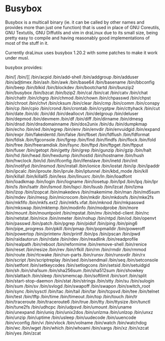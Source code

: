 Busybox
=======
Busybox is a multicall binary (ie. it can be called by other names and provides
more than just one function) that is used in place of GNU Coreutils, GNU
Textutils, GNU Diffutils and vim in draLinux due to its small size, being pretty
easy to compile and having reasonably good implementations of most of the stuff
in it.

Currently draLinux uses busybox 1.20.2 with some patches to make it work under
musl.

busybox provides:

 /bin/[
 /bin/[[
 /bin/acpid
 /bin/add-shell
 /bin/addgroup
 /bin/adduser
 /bin/adjtimex
 /bin/ash
 /bin/awk
 /bin/base64
 /bin/basename
 /bin/bbconfig
 /bin/beep
 /bin/blkid
 /bin/blockdev
 /bin/bootchartd
 /bin/bunzip2
 /bin/busybox
 /bin/bzcat
 /bin/bzip2
 /bin/cal
 /bin/cat
 /bin/catv
 /bin/chat
 /bin/chattr
 /bin/chgrp
 /bin/chmod
 /bin/chown
 /bin/chpasswd
 /bin/chpst
 /bin/chroot
 /bin/chvt
 /bin/cksum
 /bin/clear
 /bin/cmp
 /bin/comm
 /bin/conspy
 /bin/cp
 /bin/cpio
 /bin/crond
 /bin/crontab
 /bin/cryptpw
 /bin/cttyhack
 /bin/cut
 /bin/date
 /bin/dc
 /bin/dd
 /bin/deallocvt
 /bin/delgroup
 /bin/deluser
 /bin/depmod
 /bin/devmem
 /bin/df
 /bin/diff
 /bin/dirname
 /bin/dmesg
 /bin/dnsd
 /bin/dnsdomainname
 /bin/dos2unix
 /bin/du
 /bin/dumpkmap
 /bin/echo
 /bin/ed
 /bin/egrep
 /bin/env
 /bin/envdir
 /bin/envuidgid
 /bin/expand
 /bin/expr
 /bin/fakeidentd
 /bin/false
 /bin/fbset
 /bin/fdflush
 /bin/fdformat
 /bin/fdisk
 /bin/fgconsole
 /bin/fgrep
 /bin/find
 /bin/findfs
 /bin/flock
 /bin/fold
 /bin/free
 /bin/freeramdisk
 /bin/fsync
 /bin/ftpd
 /bin/ftpget
 /bin/ftpput
 /bin/fuser
 /bin/getopt
 /bin/getty
 /bin/grep
 /bin/gunzip
 /bin/gzip
 /bin/halt
 /bin/hd
 /bin/head
 /bin/hexdump
 /bin/hostid
 /bin/hostname
 /bin/hush
 /bin/hwclock
 /bin/id
 /bin/ifconfig
 /bin/ifenslave
 /bin/inetd
 /bin/init
 /bin/inotifyd
 /bin/insmod
 /bin/install
 /bin/ionice
 /bin/iostat
 /bin/ip
 /bin/ipaddr
 /bin/ipcalc
 /bin/iproute
 /bin/iprule
 /bin/iptunnel
 /bin/kbd_mode
 /bin/kill
 /bin/killall
 /bin/killall5
 /bin/less
 /bin/linuxrc
 /bin/ln
 /bin/loadfont
 /bin/loadkmap
 /bin/login
 /bin/logname
 /bin/losetup
 /bin/lpd
 /bin/lpq
 /bin/lpr
 /bin/ls
 /bin/lsattr
 /bin/lsmod
 /bin/lspci
 /bin/lsusb
 /bin/lzcat
 /bin/lzma
 /bin/lzop
 /bin/lzopcat
 /bin/makedevs
 /bin/makemime
 /bin/man
 /bin/md5sum
 /bin/mdev
 /bin/mesg
 /bin/microcom
 /bin/mkdir
 /bin/mkdosfs
 /bin/mke2fs
 /bin/mkfifo
 /bin/mkfs.ext2
 /bin/mkfs.vfat
 /bin/mknod
 /bin/mkpasswd
 /bin/mkswap
 /bin/mktemp
 /bin/modinfo
 /bin/modprobe
 /bin/more
 /bin/mount
 /bin/mountpoint
 /bin/mpstat
 /bin/mv
 /bin/nbd-client
 /bin/nc
 /bin/netstat
 /bin/nice
 /bin/nmeter
 /bin/nohup
 /bin/ntpd
 /bin/od
 /bin/openvt
 /bin/passwd
 /bin/patch
 /bin/pgrep
 /bin/pidof
 /bin/ping
 /bin/ping6
 /bin/pipe_progress
 /bin/pkill
 /bin/pmap
 /bin/popmaildir
 /bin/poweroff
 /bin/powertop
 /bin/printenv
 /bin/printf
 /bin/ps
 /bin/pscan
 /bin/pwd
 /bin/raidautorun
 /bin/rdate
 /bin/rdev
 /bin/readlink
 /bin/readprofile
 /bin/realpath
 /bin/reboot
 /bin/reformime
 /bin/remove-shell
 /bin/renice
 /bin/reset
 /bin/resize
 /bin/rev
 /bin/rfkill
 /bin/rm
 /bin/rmdir
 /bin/rmmod
 /bin/route
 /bin/rtcwake
 /bin/run-parts
 /bin/runsv
 /bin/runsvdir
 /bin/rx
 /bin/script
 /bin/scriptreplay
 /bin/sed
 /bin/sendmail
 /bin/seq
 /bin/setconsole
 /bin/setfont
 /bin/setkeycodes
 /bin/setlogcons
 /bin/setsid
 /bin/setuidgid
 /bin/sh
 /bin/sha1sum
 /bin/sha256sum
 /bin/sha512sum
 /bin/showkey
 /bin/slattach
 /bin/sleep
 /bin/smemcap
 /bin/softlimit
 /bin/sort
 /bin/split
 /bin/start-stop-daemon
 /bin/stat
 /bin/strings
 /bin/stty
 /bin/su
 /bin/sulogin
 /bin/sum
 /bin/sv
 /bin/svlogd
 /bin/swapoff
 /bin/swapon
 /bin/switch_root
 /bin/sync
 /bin/sysctl
 /bin/tac
 /bin/tail
 /bin/tar
 /bin/tcpsvd
 /bin/tee
 /bin/telnet
 /bin/test
 /bin/tftp
 /bin/time
 /bin/timeout
 /bin/top
 /bin/touch
 /bin/tr
 /bin/traceroute
 /bin/traceroute6
 /bin/true
 /bin/tty
 /bin/ttysize
 /bin/tunctl
 /bin/tune2fs
 /bin/udhcpc
 /bin/udpsvd
 /bin/umount
 /bin/uname
 /bin/unexpand
 /bin/uniq
 /bin/unix2dos
 /bin/unlzma
 /bin/unlzop
 /bin/unxz
 /bin/unzip
 /bin/uptime
 /bin/usleep
 /bin/uudecode
 /bin/uuencode
 /bin/vconfig
 /bin/vi
 /bin/vlock
 /bin/volname
 /bin/watch
 /bin/watchdog
 /bin/wc
 /bin/wget
 /bin/which
 /bin/whoami
 /bin/xargs
 /bin/xz
 /bin/xzcat
 /bin/yes
 /bin/zcat
